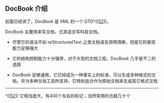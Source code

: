 ## DocBook 介绍

前面已经讲了，DocBook 是 XML 的一个 DTD^(\[[52](#ftn.id3123652)\])。

DocBook 主要用来写文档，尤其适合写科技文档。

- 尽管它的语法不如 reStructuredText
  之类文档语言简明清晰，但是它的表现能力足够强大

- 它的结构控制能力十分强悍，对于大型的文档工程，DocBook 几乎是不二的选择

- DocBook
  足够通用，它已经成为一种事实上的标准，可以生成多种格式的文档，并为多种文档工具所支持，它特别适合作为原始文档来生成其它格式文档

---

^(\[[52](#id3123652)\])
它相当庞大，有400个左右的标记；当然常用的也就几十个
